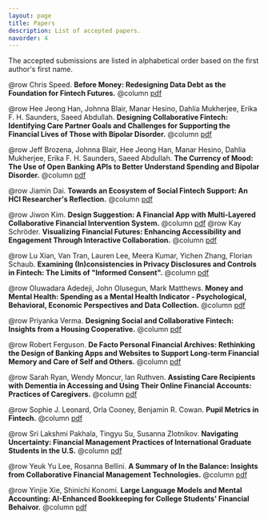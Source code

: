 ```yaml
---
layout: page
title: Papers
description: List of accepted papers.
navorder: 4
---
```


The accepted submissions are listed in alphabetical order based on the first author's first name.

@row
Chris Speed. **Before Money: Redesigning Data Debt as the Foundation for Fintech Futures.**
@column
[pdf](/assets/files/10-Speed.pdf)

@row
Hee Jeong Han, Johnna Blair, Manar Hesino, Dahlia Mukherjee, Erika F. H. Saunders, Saeed Abdullah. **Designing Collaborative Fintech: Identifying Care Partner Goals and Challenges for Supporting the Financial Lives of Those with Bipolar Disorder.**
@column
[pdf](/assets/files/13-Han_et_al.pdf)

@row
Jeff Brozena, Johnna Blair, Hee Jeong Han, Manar Hesino, Dahlia Mukherjee, Erika F. H. Saunders, Saeed Abdullah. **The Currency of Mood: The Use of Open Banking APIs to Better Understand Spending and Bipolar Disorder.**
@column
[pdf](/assets/files/14-Brozena_et_al.pdf)

@row
Jiamin Dai. **Towards an Ecosystem of Social Fintech Support: An HCI Researcher's Reflection.**
@column
[pdf](/assets/files/1-Dai.pdf)

@row
Jiwon Kim. **Design Suggestion: A Financial App with Multi-Layered Collaborative Financial Intervention System.**
@column
[pdf](/assets/files/11-Kim.pdf)
@row
Kay Schröder. **Visualizing Financial Futures: Enhancing Accessibility and Engagement Through Interactive Collaboration.**
@column
[pdf](/assets/files/16-Schroder.pdf)

@row
Lu Xian, Van Tran, Lauren Lee, Meera Kumar, Yichen Zhang, Florian Schaub. **Examining (In)consistencies in Privacy Disclosures and Controls in Fintech: The Limits of "Informed Consent".**
@column
[pdf](/assets/files/17-Xian.pdf)

@row
Oluwadara Adedeji, John Olusegun, Mark Matthews. **Money and Mental Health: Spending as a Mental Health Indicator - Psychological, Behavioral, Economic Perspectives and Data Collection.**
@column
[pdf](/assets/files/12-Adedeji_et_al.pdf)

@row
Priyanka Verma. **Designing Social and Collaborative Fintech: Insights from a Housing Cooperative.**
@column
[pdf](/assets/files/7-Verma.pdf)

@row
Robert Ferguson. **De Facto Personal Financial Archives: Rethinking the Design of Banking Apps and Websites to Support Long-term Financial Memory and Care of Self and Others.**
@column
[pdf](/assets/files/2-Ferguson.pdf)

@row
Sarah Ryan, Wendy Moncur, Ian Ruthven. **Assisting Care Recipients with Dementia in Accessing and Using Their Online Financial Accounts: Practices of Caregivers.**
@column
[pdf](/assets/files/5-Ryan_et_al.pdf)

@row
Sophie J. Leonard, Orla Cooney, Benjamin R. Cowan. **Pupil Metrics in Fintech.**
@column
[pdf](/assets/files/9-Leonard_et_al.pdf)

@row
Sri Lakshmi Pakhala, Tingyu Su, Susanna Zlotnikov. **Navigating Uncertainty: Financial Management Practices of International Graduate Students in the U.S.**
@column
[pdf](/assets/files/15-Pakhala.pdf)

@row
Yeuk Yu Lee, Rosanna Bellini. **A Summary of In the Balance: Insights from Collaborative Financial Management Technologies.**
@column
[pdf](/assets/files/4-Lee_Bellini.pdf)

@row
Yinjie Xie, Shinichi Konomi. **Large Language Models and Mental Accounting: AI-Enhanced Bookkeeping for College Students' Financial Behaivor.**
@column
[pdf](/assets/files/3-Xie_Konomi.pdf)
